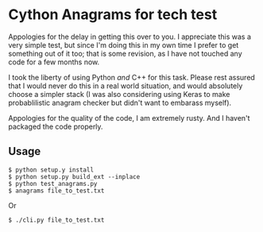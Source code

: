 # Cython Anagrams for tech test

Appologies for the delay in getting this over to you.  I appreciate this was a very simple test, but since I'm doing this in my own time I prefer to get something out of it too; that is some revision, as I have not touched any code for a few months now.

I took the liberty of using Python *and* C++ for this task.  Please rest assured that I would never do this in a real world situation, and would absolutely choose a simpler stack (I was also considering using Keras to make probablilistic anagram checker but didn't want to embarass myself).

Appologies for the quality of the code, I am extremely rusty. And I haven't packaged the code properly.

## Usage

	$ python setup.y install
	$ python setup.py build_ext --inplace
	$ python test_anagrams.py
	$ anagrams file_to_test.txt

Or
	
	$ ./cli.py file_to_test.txt
